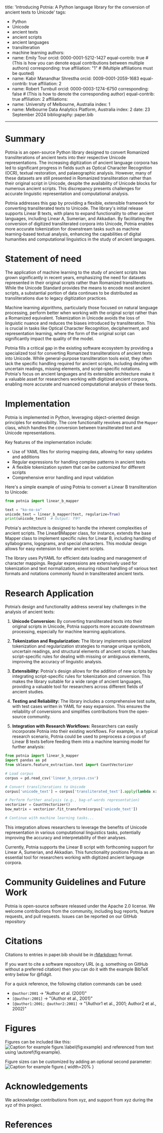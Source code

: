 title: 'Introducing Potnia: A Python language library for the conversion of ancient texts to Unicode'
tags:
  - Python
  - Unicode 
  - ancient texts
  - ancient scripts
  - ancient languages
  - transliteration
  - machine learning
authors:
  - name: Emily Tour
    orcid: 0000-0001-5212-1427
    equal-contrib: true # (This is how you can denote equal contributions between multiple authors)
    corresponding: true
    affiliation: "1" # (Multiple affiliations must be quoted)
  - name: Kabir Manandhar Shrestha
    orcid: 0009-0001-2059-1683
    equal-contrib: true
    affiliation: 2
  - name: Robert Turnbull
    orcid: 0000-0003-1274-6750
    corresponding: false # (This is how to denote the corresponding author)
    equal-contrib: true
    affiliation: 2
affiliations:
 - name: University of Melbourne, Australia
   index: 1
 - name: Melbourne Data Analytics Platform, Australia
   index: 2
date: 23 September 2024
bibliography: paper.bib

---

# Summary

Potnia is an open-source Python library designed to convert Romanized transliterations of ancient texts into their respective Unicode representations. The increasing digitization of ancient language corpora has led to significant progress in fields such as Optical Character Recognition (OCR), textual restoration, and palaeographic analysis. However, many of these datasets are still presented in Romanized transliteration rather than their original script in Unicode, despite the availability of Unicode blocks for numerous ancient scripts. This discrepancy presents challenges for accurate linguistic representation and computational analysis.

Potnia addresses this gap by providing a flexible, extensible framework for converting transliterated texts to Unicode. The library's initial release supports Linear B texts, with plans to expand functionality to other ancient languages, including Linear A, Sumerian, and Akkadian. By facilitating the conversion of digitized transliterated corpora into Unicode, Potnia enables more accurate tokenization for downstream tasks such as machine learning-based textual analysis, enhancing the capabilities of digital humanities and computational linguistics in the study of ancient languages.

# Statement of need

The application of machine learning to the study of ancient scripts has grown significantly in recent years, emphasizing the need for datasets represented in their original scripts rather than Romanized transliterations. While the Unicode Standard provides the means to encode most ancient scripts, a substantial portion of data continues to be distributed as transliterations due to legacy digitization practices.

Machine learning algorithms, particularly those focused on natural language processing, perform better when working with the original script rather than a Romanized equivalent. Tokenization in Unicode avoids the loss of linguistic nuance and reduces the biases introduced by transliteration. This is crucial in tasks like Optical Character Recognition, decipherment, and representation learning, where the form of the original script can significantly impact the quality of the model.

Potnia fills a critical gap in the existing software ecosystem by providing a specialized tool for converting Romanized transliterations of ancient texts into Unicode. While general-purpose transliteration tools exist, they often lack the specific handling required for ancient scripts, including dealing with uncertain readings, missing elements, and script-specific notations. Potnia's focus on ancient languages and its extensible architecture make it a valuable asset for researchers working with digitized ancient corpora, enabling more accurate and nuanced computational analysis of these texts.

# Implementation

Potnia is implemented in Python, leveraging object-oriented design principles for extensibility. The core functionality revolves around the `Mapper` class, which handles the conversion between transliterated text and Unicode representations. 

Key features of the implementation include:
- Use of YAML files for storing mapping data, allowing for easy updates and additions
- Regular expressions for handling complex patterns in ancient texts
- A flexible tokenization system that can be customized for different scripts
- Comprehensive error handling and input validation

Here's a simple example of using Potnia to convert a Linear B transliteration to Unicode:

```python
from potnia import linear_b_mapper

text = "ko-no-so"
unicode_text = linear_b_mapper(text, regularize=True)
print(unicode_text)  # Output: 𐀒𐀜𐀰
```

Potnia's architecture is designed to handle the inherent complexities of ancient scripts. The LinearBMapper class, for instance, extends the base Mapper class to implement specific rules for Linear B, including handling of syllabograms, logograms, and special characters. This modular design allows for easy extension to other ancient scripts.

The library uses PyYAML for efficient data loading and management of character mappings. Regular expressions are extensively used for tokenization and text normalization, ensuring robust handling of various text formats and notations commonly found in transliterated ancient texts.

# Research Application

Potnia’s design and functionality address several key challenges in the analysis of ancient texts:

1. **Unicode Conversion:** By converting transliterated texts into their original scripts in Unicode, Potnia supports more accurate downstream processing, especially for machine learning applications.

2. **Tokenization and Regularization:** The library implements specialized tokenization and regularization strategies to manage unique symbols, uncertain readings, and structural elements of ancient scripts. It handles script-specific rules for dealing with missing or ambiguous elements, improving the accuracy of linguistic analysis.

3. **Extensibility:** Potnia's design allows for the addition of new scripts by integrating script-specific rules for tokenization and conversion. This makes the library suitable for a wide range of ancient languages, providing a valuable tool for researchers across different fields of ancient studies.

4. **Testing and Reliability:** The library includes a comprehensive test suite, with test cases written in YAML for easy expansion. This ensures the reliability of conversions and simplifies contributions from the open-source community.

5. **Integration with Research Workflows:** Researchers can easily incorporate Potnia into their existing workflows. For example, in a typical research scenario, Potnia could be used to preprocess a corpus of Linear B texts before feeding them into a machine learning model for further analysis:

```python
from potnia import linear_b_mapper
import pandas as pd
from sklearn.feature_extraction.text import CountVectorizer

# Load corpus
corpus = pd.read_csv('linear_b_corpus.csv')

# Convert transliterations to Unicode
corpus['unicode_text'] = corpus['transliterated_text'].apply(lambda x: linear_b_mapper(x, regularize=True))

# Perform further analysis (e.g., bag-of-words representation)
vectorizer = CountVectorizer()
bow_matrix = vectorizer.fit_transform(corpus['unicode_text'])

# Continue with machine learning tasks...
```

This integration allows researchers to leverage the benefits of Unicode representation in various computational linguistics tasks, potentially improving the accuracy and interpretability of their analyses.

Currently, Potnia supports the Linear B script with forthcoming support for Linear A, Sumerian, and Akkadian. This functionality positions Potnia as an essential tool for researchers working with digitized ancient language corpora.

# Community Guidelines and Future Work

Potnia is open-source software released under the Apache 2.0 license. We welcome contributions from the community, including bug reports, feature requests, and pull requests. Issues can be reported on our GitHub repository 
# Citations

Citations to entries in paper.bib should be in
[rMarkdown](http://rmarkdown.rstudio.com/authoring_bibliographies_and_citations.html)
format.

If you want to cite a software repository URL (e.g. something on GitHub without a preferred
citation) then you can do it with the example BibTeX entry below for @fidgit.

For a quick reference, the following citation commands can be used:
- `@author:2001`  ->  "Author et al. (2001)"
- `[@author:2001]` -> "(Author et al., 2001)"
- `[@author1:2001; @author2:2001]` -> "(Author1 et al., 2001; Author2 et al., 2002)"

# Figures

Figures can be included like this:
![Caption for example figure.\label{fig:example}](figure.png)
and referenced from text using \autoref{fig:example}.

Figure sizes can be customized by adding an optional second parameter:
![Caption for example figure.](figure.png){ width=20% }

# Acknowledgements

We acknowledge contributions from xyz, and support from xyz during the xyz of this project.

# References
